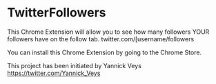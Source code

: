 # TwitterFollowers

This Chrome Extension will allow you to see how many followers YOUR followers have on the follow tab. twitter.com/[username/followers

You can install this Chrome Extension by going to the Chrome Store.

This project has been initiated by Yannick Veys https://twitter.com/Yannick_Veys

